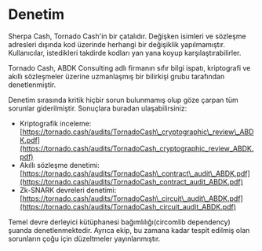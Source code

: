 # Denetim

Sherpa Cash, Tornado Cash'in bir çatalıdır. Değişken isimleri ve sözleşme adresleri dışında kod üzerinde herhangi bir değişiklik yapılmamıştır. Kullanıcılar, istedikleri takdirde kodları yan yana koyup karşılaştırabilirler.

Tornado Cash, ABDK Consulting adlı firmanın sıfır bilgi ispatı, kriptografi ve akıllı sözleşmeler üzerine uzmanlaşmış bir bilirkişi grubu tarafından denetlenmiştir.

Denetim sırasında kritik hiçbir sorun bulunmamış olup göze çarpan tüm sorunlar giderilmiştir. Sonuçlara buradan ulaşabilirsiniz:

* Kriptografik inceleme: [https://tornado.cash/audits/TornadoCash\_cryptographic\_review\_ABDK.pdf](https://tornado.cash/audits/TornadoCash_cryptographic_review_ABDK.pdf)
* Akıllı sözleşme denetimi: [https://tornado.cash/audits/TornadoCash\_contract\_audit\_ABDK.pdf](https://tornado.cash/audits/TornadoCash_contract_audit_ABDK.pdf)
* Zk-SNARK devreleri denetimi: [https://tornado.cash/audits/TornadoCash\_circuit\_audit\_ABDK.pdf](https://tornado.cash/audits/TornadoCash_circuit_audit_ABDK.pdf)

Temel devre derleyici kütüphanesi bağımlılığı\(circomlib dependency\) şuanda denetlenmektedir. Ayrıca ekip, bu zamana kadar tespit edilmiş olan sorunların çoğu için düzeltmeler yayınlanmıştır.

